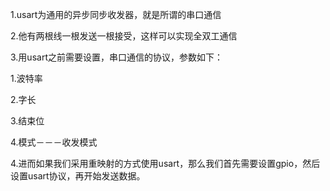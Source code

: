 1.usart为通用的异步同步收发器，就是所谓的串口通信

2.他有两根线一根发送一根接受，这样可以实现全双工通信

3.用usart之前需要设置，串口通信的协议，参数如下：
  
  1.波特率
  
  2.字长
  
  3.结束位
  
  4.模式－－－收发模式
  

4.进而如果我们采用重映射的方式使用usart，那么我们首先需要设置gpio，然后设置usart协议，再开始发送数据。
